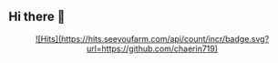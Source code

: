 ## Hi there 👋

<!--
**chaerin719/chaerin719** is a ✨ _special_ ✨ repository because its `README.md` (this file) appears on your GitHub profile.

Here are some ideas to get you started:

- 🔭 I’m currently working on ...
- 🌱 I’m currently learning ...
- 👯 I’m looking to collaborate on ...
- 🤔 I’m looking for help with ...
- 💬 Ask me about ...
- 📫 How to reach me: ...
- 😄 Pronouns: ...
- ⚡ Fun fact: ...
-->

  <div align=center> 

  [![Hits](https://hits.seeyoufarm.com/api/count/incr/badge.svg?
url=https://github.com/chaerin719)](https://hits.seeyoufarm.com)                    
	
  </div>
